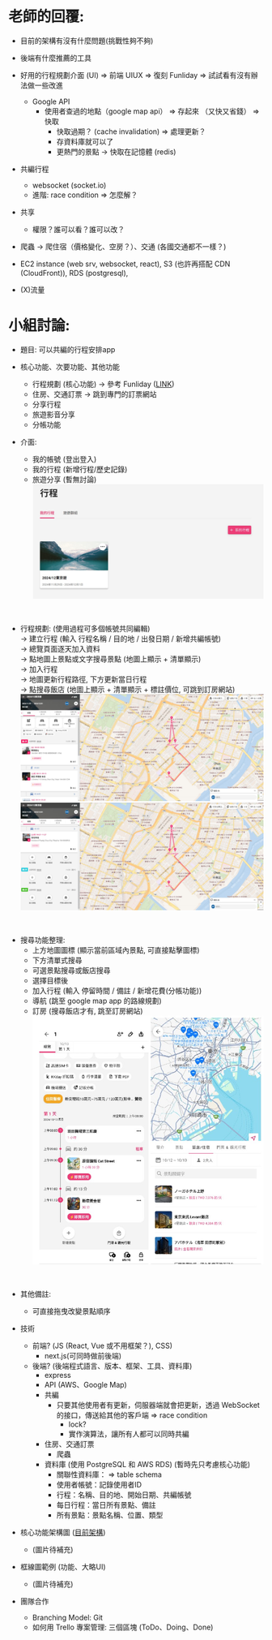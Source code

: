 # 老師的回覆: 
- 目前的架構有沒有什麼問題(挑戰性夠不夠)
- 後端有什麼推薦的工具

- 好用的行程規劃介面 (UI) => 前端 UIUX => 復刻 Funliday => 試試看有沒有辦法做一些改進
    - Google API
        - 使用者查過的地點（google map api） => 存起來 （又快又省錢） => 快取
            - 快取過期？ (cache invalidation) => 處理更新？
            - 存資料庫就可以了
            - 更熱門的景點 -> 快取在記憶體 (redis)
- 共編行程 
    - websocket (socket.io) 
    - 進階: race condition => 怎麼解？
- 共享
    - 權限？誰可以看？誰可以改？
- 爬蟲 ->  爬住宿（價格變化、空房？）、交通 (各國交通都不一樣？)

- EC2 instance (web srv, websocket, react), S3 (也許再搭配 CDN (CloudFront)), RDS (postgresql),

- (X)流量


# 小組討論: 

- 題目: 可以共編的行程安排app
- 核心功能、次要功能、其他功能
    - 行程規劃 (核心功能)  → 參考 Funliday ([LINK](https://www.funliday.com/tw))
    - 住房、交通訂票 → 跳到專門的訂票網站
    - 分享行程
    - 旅遊影音分享
    - 分帳功能

- 介面: 
    - 我的帳號 (登出登入)
    - 我的行程 (新增行程/歷史記錄)
    - 旅遊分享 (暫無討論)
<br>![圖片載入失敗](img/trip-planning-1.jpg "")
<br>

- 行程規劃: (使用過程可多個帳號共同編輯)
<br>→ 建立行程 (輸入 行程名稱 / 目的地 / 出發日期 / 新增共編帳號)
<br>→ 總覽頁面逐天加入資料
<br>→ 點地圖上景點或文字搜尋景點 (地圖上顯示 + 清單顯示)
<br>→ 加入行程
<br>→ 地圖更新行程路徑, 下方更新當日行程
<br>→ 點搜尋飯店 (地圖上顯示 + 清單顯示 + 標註價位, 可跳到訂房網站)
<br>![圖片載入失敗](img/trip-planning-2.jpg "")
<br>![圖片載入失敗](img/trip-planning-3.jpg "")
<br>

- 搜尋功能整理: 
    - 上方地圖圖標 (顯示當前區域內景點, 可直接點擊圖標)
    - 下方清單式搜尋
    - 可選景點搜尋或飯店搜尋
    - 選擇目標後
    - 加入行程 (輸入 停留時間 / 備註 / 新增花費(分帳功能)) 
    - 導航 (跳至 google map app 的路線規劃)
    - 訂房 (搜尋飯店才有, 跳至訂房網站)
<br>![圖片載入失敗](img/trip-planning-4.jpg "")
<br>

- 其他備註: 
    - 可直接拖曳改變景點順序


- 技術
    - 前端?  (JS (React, Vue 或不用框架？), CSS)
        - next.js(可同時做前後端)
    - 後端?  (後端程式語言、版本、框架、工具、資料庫)
        - express
        - API (AWS、Google Map)
        - 共編
            - 只要其他使用者有更新，伺服器端就會把更新，透過 WebSocket 的接口，傳送給其他的客戶端 => race condition
                - lock?
                - 實作演算法，讓所有人都可以同時共編
        - 住房、交通訂票
            - 爬蟲
        - 資料庫  (使用 PostgreSQL 和 AWS RDS) (暫時先只考慮核心功能)
            - 關聯性資料庫： => table schema 
            - 使用者帳號：記錄使用者ID
            - 行程：名稱、目的地、開始日期、共編帳號
            - 每日行程：當日所有景點、備註
            - 所有景點：景點名稱、位置、類型

- 核心功能架構圖 ([目前架構](https://app.eraser.io/workspace/Cp7kn6PmNW3jZoLf93oS))
    - (圖片待補充)

- 框線圖範例 (功能、大略UI)
    - (圖片待補充)
	
- 團隊合作
    - Branching Model: Git
    - 如何用 Trello 專案管理: 三個區塊 (ToDo、Doing、Done)

